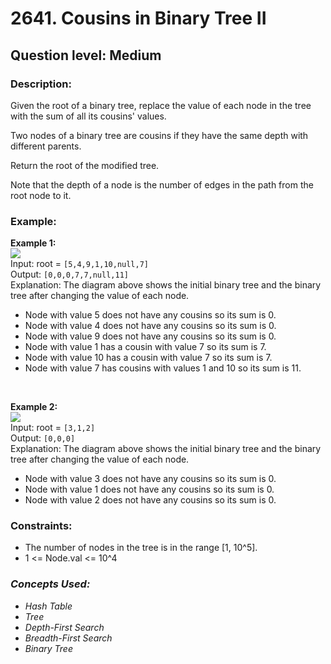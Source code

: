# 2641. Cousins in Binary Tree II
## Question level: Medium
### Description:
Given the root of a binary tree, replace the value of each node in the tree with the sum of all its cousins' values.

Two nodes of a binary tree are cousins if they have the same depth with different parents.

Return the root of the modified tree.

Note that the depth of a node is the number of edges in the path from the root node to it.

### Example:
<b>Example 1:</b><br>
<img src="https://assets.leetcode.com/uploads/2023/01/11/example11.png"><br>
Input: root = ``[5,4,9,1,10,null,7]``<br>
Output: ``[0,0,0,7,7,null,11]``<br>
Explanation: The diagram above shows the initial binary tree and the binary tree after changing the value of each node.
- Node with value 5 does not have any cousins so its sum is 0.
- Node with value 4 does not have any cousins so its sum is 0.
- Node with value 9 does not have any cousins so its sum is 0.
- Node with value 1 has a cousin with value 7 so its sum is 7.
- Node with value 10 has a cousin with value 7 so its sum is 7.
- Node with value 7 has cousins with values 1 and 10 so its sum is 11.
<br>

<b>Example 2:</b><br>
<img src="https://assets.leetcode.com/uploads/2023/01/11/diagram33.png"><br>
Input: root = ``[3,1,2]``<br>
Output: ``[0,0,0]``<br>
Explanation: The diagram above shows the initial binary tree and the binary tree after changing the value of each node.
- Node with value 3 does not have any cousins so its sum is 0.
- Node with value 1 does not have any cousins so its sum is 0.
- Node with value 2 does not have any cousins so its sum is 0.
 
 ### Constraints:
- The number of nodes in the tree is in the range [1, 10^5].
- 1 <= Node.val <= 10^4

### <i>Concepts Used:
- Hash Table
- Tree
- Depth-First Search
- Breadth-First Search
- Binary Tree </i>